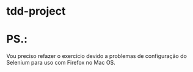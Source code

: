 # tdd-project


# PS.:
Vou preciso refazer o exercício devido a problemas de configuração do Selenium para uso com Firefox no Mac OS.
